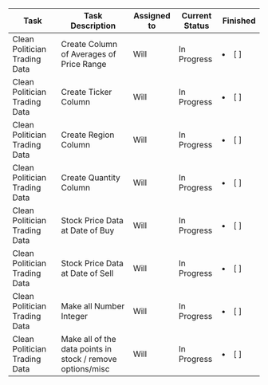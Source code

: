 | Task           | Task Description | Assigned to   | Current Status | Finished | 
|----------------|---------------|---------------|----------------|-----------|
| Clean Politician Trading Data | Create Column of Averages of Price Range | Will   | In Progress   |   <li> [ ] </li>  |
| Clean Politician Trading Data | Create Ticker Column | Will   | In Progress   |   <li> [ ] </li>  |
| Clean Politician Trading Data | Create Region Column | Will   | In Progress   |   <li> [ ] </li>  |
| Clean Politician Trading Data | Create Quantity Column | Will   | In Progress   |   <li> [ ] </li>  |
| Clean Politician Trading Data | Stock Price Data at Date of Buy | Will   | In Progress   |   <li> [ ] </li>  |
| Clean Politician Trading Data | Stock Price Data at Date of Sell | Will   | In Progress   |   <li> [ ] </li>  |
| Clean Politician Trading Data| Make all Number Integer | Will   | In Progress   |   <li> [ ] </li>  |
| Clean Politician Trading Data| Make all of the data points in stock / remove options/misc | Will   | In Progress   |   <li> [ ] </li>  |
